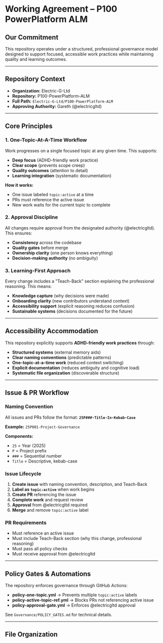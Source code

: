# Working Agreement – P100 PowerPlatform ALM

## Our Commitment

This repository operates under a structured, professional governance model designed to support focused, accessible work practices while maintaining quality and learning outcomes.

---

## Repository Context
- **Organization:** Electric-G-Ltd
- **Repository:** P100-PowerPlatform-ALM
- **Full Path:** `Electric-G-Ltd/P100-PowerPlatform-ALM`
- **Approving Authority:** Gareth (@electricgltd)

---

## Core Principles

### 1. One-Topic-At-A-Time Workflow
Work progresses on a single focused topic at any given time. This supports:
- **Deep focus** (ADHD-friendly work practice)
- **Clear scope** (prevents scope creep)
- **Quality outcomes** (attention to detail)
- **Learning integration** (systematic documentation)

**How it works:**
- One issue labeled `topic:active` at a time
- PRs must reference the active issue
- New work waits for the current topic to complete

### 2. Approval Discipline
All changes require approval from the designated authority (@electricgltd). This ensures:
- **Consistency** across the codebase
- **Quality gates** before merge
- **Ownership clarity** (one person knows everything)
- **Decision-making authority** (no ambiguity)

### 3. Learning-First Approach
Every change includes a "Teach-Back" section explaining the professional reasoning. This means:
- **Knowledge capture** (why decisions were made)
- **Onboarding clarity** (new contributors understand context)
- **Accessibility support** (explicit reasoning reduces confusion)
- **Sustainable systems** (decisions documented for the future)

---

## Accessibility Accommodation

This repository explicitly supports **ADHD-friendly work practices** through:
- **Structured systems** (external memory aids)
- **Clear naming conventions** (predictable patterns)
- **One-topic-at-a-time work** (reduced context switching)
- **Explicit documentation** (reduces ambiguity and cognitive load)
- **Systematic file organization** (discoverable structure)

---

## Issue & PR Workflow

### Naming Convention
All issues and PRs follow the format: **`25P###-Title-In-Kebab-Case`**

**Example:** `25P001-Project-Governance`

**Components:**
- `25` = Year (2025)
- `P` = Project prefix
- `###` = Sequential number
- `Title` = Descriptive, kebab-case

### Issue Lifecycle
1. **Create issue** with naming convention, description, and Teach-Back
2. **Label as `topic:active`** when work begins
3. **Create PR** referencing the issue
4. **Complete work** and request review
5. **Approval** from @electricgltd required
6. **Merge** and remove `topic:active` label

### PR Requirements
- Must reference an active issue
- Must include Teach-Back section (why this change, professional reasoning)
- Must pass all policy checks
- Must receive approval from @electricgltd

---

## Policy Gates & Automations

The repository enforces governance through GitHub Actions:

- **policy-one-topic.yml** → Prevents multiple `topic:active` labels
- **policy-active-topic-ref.yml** → Blocks PRs not referencing active issue
- **policy-approval-gate.yml** → Enforces @electricgltd approval

See `Governance/POLICY_GATES.md` for technical details.

---

## File Organization
